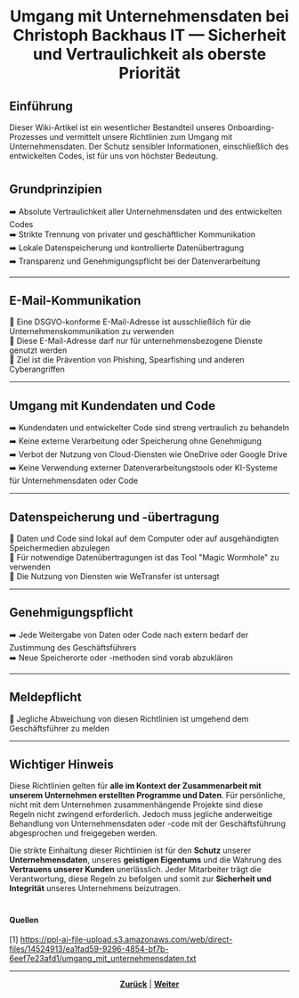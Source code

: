 # <p align="center">Umgang mit Unternehmensdaten bei Christoph Backhaus IT — Sicherheit und Vertraulichkeit als oberste Priorität</p>

## Einführung

Dieser Wiki-Artikel ist ein wesentlicher Bestandteil unseres Onboarding-Prozesses und vermittelt unsere Richtlinien zum Umgang mit Unternehmensdaten. Der Schutz sensibler Informationen, einschließlich des entwickelten Codes, ist für uns von höchster Bedeutung.

#

## Grundprinzipien

➡️ Absolute Vertraulichkeit aller Unternehmensdaten und des entwickelten Codes <br>
➡️ Strikte Trennung von privater und geschäftlicher Kommunikation <br>
➡️ Lokale Datenspeicherung und kontrollierte Datenübertragung <br>
➡️ Transparenz und Genehmigungspflicht bei der Datenverarbeitung <br>

---

## E-Mail-Kommunikation

📧 Eine DSGVO-konforme E-Mail-Adresse ist ausschließlich für die Unternehmenskommunikation zu verwenden <br>
📧 Diese E-Mail-Adresse darf nur für unternehmensbezogene Dienste genutzt werden <br>
📧 Ziel ist die Prävention von Phishing, Spearfishing und anderen Cyberangriffen <br>

---

## Umgang mit Kundendaten und Code

➡️ Kundendaten und entwickelter Code sind streng vertraulich zu behandeln <br>
➡️ Keine externe Verarbeitung oder Speicherung ohne Genehmigung <br>
➡️ Verbot der Nutzung von Cloud-Diensten wie OneDrive oder Google Drive <br>
➡️ Keine Verwendung externer Datenverarbeitungstools oder KI-Systeme für Unternehmensdaten oder Code <br>

---

## Datenspeicherung und -übertragung

💾 Daten und Code sind lokal auf dem Computer oder auf ausgehändigten Speichermedien abzulegen <br>
💾 Für notwendige Datenübertragungen ist das Tool "Magic Wormhole" zu verwenden <br>
💾 Die Nutzung von Diensten wie WeTransfer ist untersagt <br>

---

## Genehmigungspflicht

➡️ Jede Weitergabe von Daten oder Code nach extern bedarf der Zustimmung des Geschäftsführers <br>
➡️ Neue Speicherorte oder -methoden sind vorab abzuklären <br>

---

## Meldepflicht

💬 Jegliche Abweichung von diesen Richtlinien ist umgehend dem Geschäftsführer zu melden <br>

---

## Wichtiger Hinweis

Diese Richtlinien gelten für **alle im Kontext der Zusammenarbeit mit unserem Unternehmen erstellten Programme und Daten**. Für persönliche, nicht mit dem Unternehmen zusammenhängende Projekte sind diese Regeln nicht zwingend erforderlich. Jedoch muss jegliche anderweitige Behandlung von Unternehmensdaten oder -code mit der Geschäftsführung abgesprochen und freigegeben werden.

Die strikte Einhaltung dieser Richtlinien ist für den **Schutz** unserer **Unternehmensdaten**, unseres **geistigen Eigentums** und die Wahrung des **Vertrauens unserer Kunden** unerlässlich. Jeder Mitarbeiter trägt die Verantwortung, diese Regeln zu befolgen und somit zur **Sicherheit und Integrität** unseres Unternehmens beizutragen.

#

#### Quellen

[1] <https://ppl-ai-file-upload.s3.amazonaws.com/web/direct-files/14524913/ea1fad59-9296-4854-bf7b-6eef7e23afd1/umgang_mit_unternehmensdaten.txt>

---

<p align="center">
<a href="/docs/01-organisation/06-mutterschutz_und_elternzeit/README.md"><strong>Zurück</strong></a> | <a href="/docs/01-organisation/08-firmenphilosophie/README.md"><strong>Weiter</strong></a>
</p>
